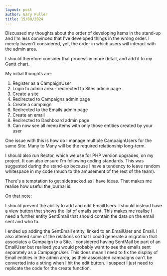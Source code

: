 ```yaml
---
layout: post
author: Gary Fuller
title: 15/08/2024
---
```


Discussed my thoughts about the order of developing items in the stand-up and I'm less convinced that I've developed things in the wrong order. I merely haven't considered, yet, the order in which users will interact with the admin area. 

I should therefore consider that process in more detail, and add it to my Gantt chart.

My initial thoughts are:

1. Register as a CampaignUser
2. Login to admin area - redirected to Sites admin page
3. Create a site
4. Redirected to Campaigns admin page
5. Create a campaign
6. Redirected to the Emails admin page
7. Create an email
8. Redirected to Dashboard admin page
9. Can now see all menu items with only those entities created by your user

One issue with this is how do I manage multiple CampaignUsers for the same Site. Many to Many will be the required relationship long-term. 

I should also run Rector, which we use for PHP version upgrades, on my project. It can also ensure I'm following coding standards. This was suggested during the stand-up because I have a tendency to leave random whitespace in my code (much to the amusement of the rest of the team).

There's a temptation to get sidetracked as I have ideas. That makes me realise how useful the journal is. 

On that note:

I should prevent the ability to add and edit EmailUsers. I should instead have a view button that shows the list of emails sent. This makes me realise I need a further entity SentEmail that should contain the data on the email sent and who to.

I ended up adding the SentEmail entity, linked to an EmailUser and Email. I also altered some of the relations so that I could generate a migration that associates a Campaign to a Site. I considered having SentMail be part of an EmailUser but realised you would probably want to see the emails sent separately as a CampaignUser. This does mean I need to fix the display of Email entities in the admin area, as their associated campaigns can't be converted into a string when I hit the edit button. I suspect I just need to replicate the code for the create function.   
